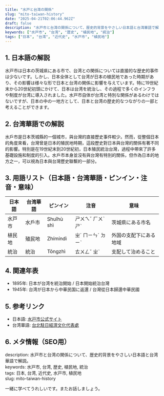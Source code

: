 ```yaml
---
title: "水戸と台湾の関係"
slug: "mito-taiwan-history"
date: "2025-04-21T02:06:44.962Z"
draft: false
description: "水戸市と台湾の関係について、歴史的背景をやさしい日本語と台湾華語で解説。"
keywords: ["水戸市", "台湾", "歴史", "植民地", "統治"]
tags: ["日本", "台湾", "近代史", "水戸市", "植民地"]
---
```


## 1. 日本語の解説  
水戸市は日本の茨城県にある市で、台湾との関係については直接的な歴史的事件は少ないです。しかし、日本全体として台湾が日本の植民地であった時期があり、その影響は様々な形で日本と台湾の関係に影響を与えています。特に19世紀末から20世紀初頭にかけて、日本は台湾を統治し、その過程で多くのインフラや制度が台湾に導入されました。水戸市自体が台湾と特別な関係があるわけではないですが、日本の中の一地方として、日本と台湾の歴史的なつながりの一部と考えることができます。

## 2. 台湾華語での解説  
水戶市是日本茨城縣的一個城市，與台灣的直接歷史事件較少。然而，從整個日本的角度來看，台灣曾是日本的殖民地時期，這段歷史對日本與台灣的關係有著不同的影響。特別是在19世紀末到20世紀初，日本殖民統治台灣，過程中帶來了許多基礎設施和制度的引入。水戶市本身並沒有與台灣有特別的關係，但作為日本的地方之一，可以視為日本與台灣歷史聯繫的一部分。

## 3. 用語リスト（日本語・台湾華語・ピンイン・注音・意味）  
| 日本語   | 台湾華語          | ピンイン        | 注音      | 意味                          |
|----------|-----------------|---------------|----------|------------------------------|
| 水戸市   | 水戶市           | Shuǐhù shì     | ㄕㄨㄟˇ ㄏㄨˋ ㄕˋ | 茨城県にある市名                |
| 植民地   | 殖民地           | Zhímíndì       | ㄓˊ ㄇㄧㄣˊ ㄉㄧˋ  | 外国の支配下にある地域            |
| 統治     | 統治             | Tǒngzhì       | ㄊㄨㄥˇ ㄓˋ      | 支配して治めること                |

## 4. 関連年表  
- 1895年: 日本が台湾を統治開始 / 日本開始統治台灣  
- 1945年: 台湾が日本から中華民国に返還 / 台灣從日本歸還中華民國  

## 5. 参考リンク  
- 日本語: [水戸市公式サイト](https://www.city.mito.lg.jp/)
- 台湾華語: [台北駐日經濟文化代表處](https://www.roc-taiwan.org/jp_ja/index.html)

## 6. メタ情報（SEO用）  
description: 水戸市と台湾の関係について、歴史的背景をやさしい日本語と台湾華語で解説。  
keywords: 水戸市, 台湾, 歴史, 植民地, 統治  
tags: 日本, 台湾, 近代史, 水戸市, 植民地  
slug: mito-taiwan-history  

一緒に学べてうれしいです。またお話しましょう。